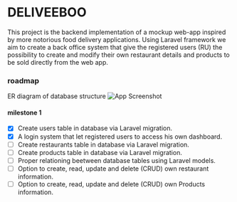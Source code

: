# DELIVEEBOO

This project is the backend implementation of a mockup web-app inspired by more notorious food delivery applications.
Using Laravel framework we aim to create a back office system that give the registered users (RU) the possibility to create and modify their own restaurant details and products to be sold directly from the web app.

### roadmap

ER diagram of database structure
![App Screenshot]()

#### milestone 1

-   [x] Create users table in database via Laravel migration.
-   [x] A login system that let registered users to access his own dashboard.
-   [ ] Create restaurants table in database via Laravel migration.
-   [ ] Create products table in database via Laravel migration.
-   [ ] Proper relationing beetween database tables using Laravel models.
-   [ ] Option to create, read, update and delete (CRUD) own restaurant information.
-   [ ] Option to create, read, update and delete (CRUD) own Products information.
